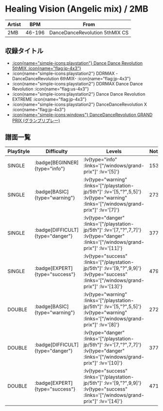 # Healing Vision (Angelic mix) / 2MB

|Artist|BPM|From|
|------|---|----|
|2MB|46-196|DanceDanceRevolution 5thMIX CS|

## 収録タイトル

- [ :icon{name="simple-icons:playstation"} Dance Dance Revolution 5thMIX :icon{name="flag:jp-4x3"} ](/playstation-jp/5th)
- :icon{name="simple-icons:playstation2"} DDRMAX -DanceDanceRevolution 6thMIX- :icon{name="flag:jp-4x3"}
- :icon{name="simple-icons:playstation2"} DDRMAX Dance Dance Revolution :icon{name="flag:us-4x3"}
- :icon{name="simple-icons:playstation2"} Dance Dance Revolution EXTREME :icon{name="flag:jp-4x3"}
- :icon{name="simple-icons:playstation2"} DanceDanceRevolution X :icon{name="flag:jp-4x3"}
- [ :icon{name="simple-icons:windows"} DanceDanceRevolution GRAND PRIX (グランプリプレー)](/windows/grand-prix)

## 譜面一覧

|PlayStyle|Difficulty|Levels|Notes|Movie|
|---------|----------|------|-----|-----|
|SINGLE| :badge[BEGINNER]{type="info"} | :lv{type="info" :links='["/windows/grand-prix"]' :lv='[5]'} |153/0||
|SINGLE| :badge[BASIC]{type="warning"} | :lv{type="warning" :links='["/playstation-jp/5th"]' :lv='[5,"?",5,5]'}  :lv{type="warning" :links='["/windows/grand-prix"]' :lv='[7]'} |273/0||
|SINGLE| :badge[DIFFICULT]{type="danger"} | :lv{type="danger" :links='["/playstation-jp/5th"]' :lv='[7,"?",7,7]'}  :lv{type="danger" :links='["/windows/grand-prix"]' :lv='[11]'} |377/0||
|SINGLE| :badge[EXPERT]{type="success"} | :lv{type="success" :links='["/playstation-jp/5th"]' :lv='[9,"?",9,9]'}  :lv{type="success" :links='["/windows/grand-prix"]' :lv='[13]'} |479/0||
|DOUBLE| :badge[BASIC]{type="warning"} | :lv{type="warning" :links='["/playstation-jp/5th"]' :lv='[5,"?",5,5]'}  :lv{type="warning" :links='["/windows/grand-prix"]' :lv='[8]'} |272/0||
|DOUBLE| :badge[DIFFICULT]{type="danger"} | :lv{type="danger" :links='["/playstation-jp/5th"]' :lv='[7,"?",7,7]'}  :lv{type="danger" :links='["/windows/grand-prix"]' :lv='[10]'} |377/0||
|DOUBLE| :badge[EXPERT]{type="success"} | :lv{type="success" :links='["/playstation-jp/5th"]' :lv='[9,"?",9,9]'}  :lv{type="success" :links='["/windows/grand-prix"]' :lv='[14]'} |471/0||
